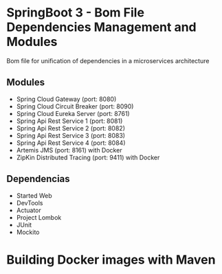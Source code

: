 # SpringBoot 3 - Bom File Dependencies Management and Modules

Bom file for unification of dependencies in a microservices architecture

## Modules
- Spring Cloud Gateway (port: 8080)
- Spring Cloud Circuit Breaker (port: 8090)
- Spring Cloud Eureka Server (port: 8761)
- Spring Api Rest Service 1 (port: 8081)
- Spring Api Rest Service 2 (port: 8082)
- Spring Api Rest Service 3 (port: 8083)
- Spring Api Rest Service 4 (port: 8084)
- Artemis JMS (port: 8161) with Docker
- ZipKin Distributed Tracing (port: 9411) with Docker

## Dependencias
- Started Web
- DevTools
- Actuator
- Project Lombok
- JUnit
- Mockito

# Building Docker images with Maven